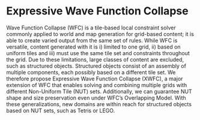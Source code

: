 # Expressive Wave Function Collapse
Wave Function Collapse (WFC) is a tile-based local constraint solver commonly applied to world and map generation for grid-based content; it is able to create varied output from the same set of rules. While WFC is versatile, content generated with it is i) limited to one grid, ii) based on uniform tiles and iii) must use the same tile set and constraints throughout the grid. Due to these limitations, large classes of content are excluded, such as structured objects. Structured objects consist of an assembly of multiple components, each possibly based on a different tile set. We therefore propose Expressive Wave Function Collapse (XWFC), a major extension of WFC that enables solving and combining multiple grids with different Non-Uniform Tile (NUT) sets. Additionally, we can guarantee NUT shape and size preservation even under WFC’s Overlapping Model. With these generalizations, new domains are within reach for structured objects based on NUT sets, such as Tetris or LEGO.

